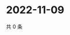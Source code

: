 # 2022-11-09

共 0 条

<!-- BEGIN WEIBO -->
<!-- 最后更新时间 Wed Nov 09 2022 09:28:02 GMT+0800 (China Standard Time) -->

<!-- END WEIBO -->
